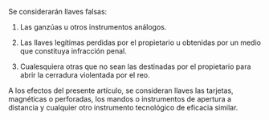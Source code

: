 Se considerarán llaves falsas:

1. Las ganzúas u otros instrumentos análogos.

2. Las llaves legítimas perdidas por el propietario u obtenidas por un medio que constituya infracción penal.

3. Cualesquiera otras que no sean las destinadas por el propietario para abrir la cerradura violentada por el reo.

A los efectos del presente artículo, se consideran llaves las tarjetas, magnéticas o perforadas, los mandos o instrumentos de apertura a distancia y cualquier otro instrumento tecnológico de eficacia similar.